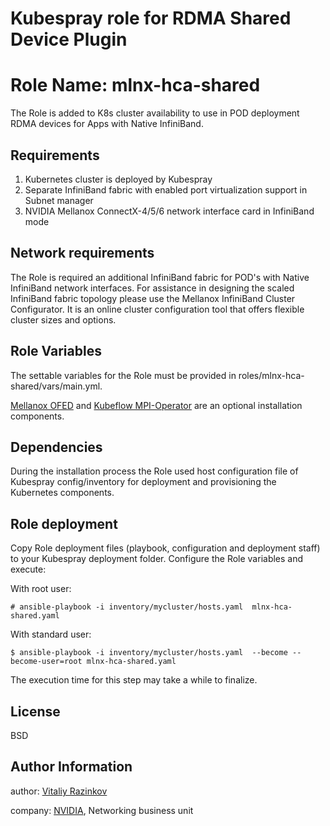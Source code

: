 # Kubespray role for RDMA Shared Device Plugin

Role Name: mlnx-hca-shared
=======================

The Role is added to K8s cluster availability to use in POD deployment RDMA devices for Apps with Native InfiniBand.

Requirements
------------
1. Kubernetes cluster is deployed by Kubespray
2. Separate InfiniBand fabric with enabled port virtualization support in Subnet manager
3. NVIDIA Mellanox ConnectX-4/5/6 network interface card in InfiniBand mode



Network requirements
-------------------
The Role is required an additional InfiniBand fabric for POD's with Native InfiniBand network interfaces.
For assistance in designing the scaled InfiniBand fabric topology please use the Mellanox InfiniBand Cluster Configurator. 
It is an online cluster configuration tool that offers flexible cluster sizes and options.


Role Variables
--------------

The settable variables for the Role must be provided in roles/mlnx-hca-shared/vars/main.yml.

[Mellanox OFED](https://www.mellanox.com/support/mlnx-ofed-public-repository/) and [Kubeflow MPI-Operator](https://github.com/kubeflow/mpi-operator/) are an optional installation components.


Dependencies
------------
During the installation process the Role used host configuration file of Kubespray config/inventory for deployment and provisioning the Kubernetes components.


Role deployment
---------------
Copy Role deployment files (playbook, configuration and deployment staff) to your Kubespray deployment folder.
Configure the Role variables and execute:

With root user:

```
# ansible-playbook -i inventory/mycluster/hosts.yaml  mlnx-hca-shared.yaml
```

With standard user:
```
$ ansible-playbook -i inventory/mycluster/hosts.yaml  --become --become-user=root mlnx-hca-shared.yaml
```
The execution time for this step may take a while to finalize.

License
-------
BSD

Author Information
------------------
author: [Vitaliy Razinkov](vitaliyra@nvidia.com)

company: [NVIDIA](http://www.nvidia.com/), Networking business unit

